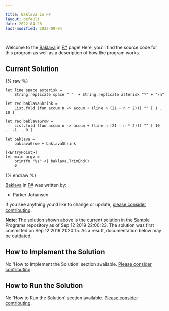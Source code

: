```yaml
---

title: Baklava in F#
layout: default
date: 2022-04-28
last-modified: 2022-09-04

---
```


Welcome to the [Baklava](https://sampleprograms.io/projects/baklava) in [F#](https://sampleprograms.io/languages/f-sharp) page! Here, you'll find the source code for this program as well as a description of how the program works.

## Current Solution

{% raw %}

```f#
let line space asterisk =
    String.replicate space " "  + String.replicate asterisk "*" + "\n"

let rec baklavaShrink =
    List.fold (fun accum n -> accum + (line n (21 - n * 2))) "" [ 1 .. 10 ]

let rec baklavaGrow =
    List.fold (fun accum n -> accum + (line n (21 - n * 2))) "" [ 10 .. -1 .. 0 ]

let baklava =
    baklavaGrow + baklavaShrink

[<EntryPoint>]
let main argv =
    printfn "%s" <| baklava.TrimEnd()
    0
```

{% endraw %}

[Baklava](https://sampleprograms.io/projects/baklava) in [F#](https://sampleprograms.io/languages/f-sharp) was written by:

- Parker Johansen

If you see anything you'd like to change or update, [please consider contributing](https://github.com/TheRenegadeCoder/sample-programs).

**Note**: The solution shown above is the current solution in the Sample Programs repository as of Sep 12 2019 22:00:23. The solution was first committed on Sep 12 2019 21:20:15. As a result, documentation below may be outdated.

## How to Implement the Solution

No 'How to Implement the Solution' section available. [Please consider contributing](https://github.com/TheRenegadeCoder/sample-programs-website).

## How to Run the Solution

No 'How to Run the Solution' section available. [Please consider contributing](https://github.com/TheRenegadeCoder/sample-programs-website).